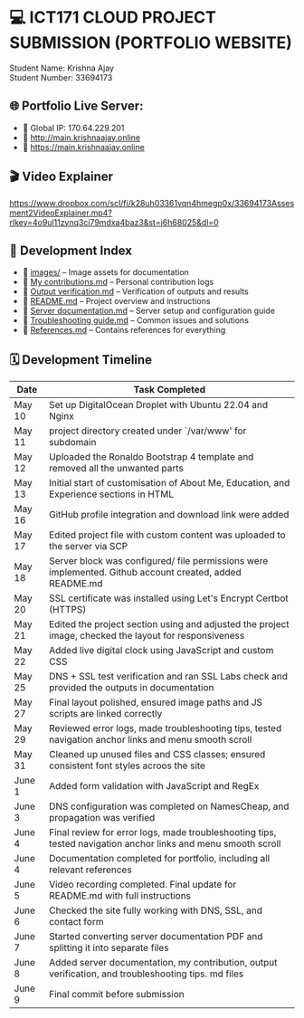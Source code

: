 # :computer: ICT171 CLOUD PROJECT SUBMISSION (PORTFOLIO WEBSITE)
Student Name: Krishna Ajay  
Student Number: 33694173

## :globe_with_meridians: Portfolio Live Server:  
- :link: Global IP: 170.64.229.201
- :link: http://main.krishnaajay.online
- :link: https://main.krishnaajay.online 

## 🎬 Video Explainer
https://www.dropbox.com/scl/fi/k28uh03361vqn4hmegp0x/33694173Assesment2VideoExplainer.mp4?rlkey=4o9ul11zynq3ci79mdxa4baz3&st=j6h68025&dl=0

## 📌 Development Index

- :file_folder: [images/](images/) – Image assets for documentation
- :page_facing_up: [My contributions.md](My%20contributions.md) – Personal contribution logs
- :page_facing_up: [Output verification.md](Output%20verification.md) – Verification of outputs and results
- :page_facing_up: [README.md](README.md) – Project overview and instructions
- :page_facing_up: [Server documentation.md](Server%20documentation.md) – Server setup and configuration guide
- :page_facing_up: [Troubleshooting guide.md](Troubleshooting%20guide.md) – Common issues and solutions
- :page_facing_up: [References.md](References.md) – Contains references for everything

## 🗓️ Development Timeline

| Date        | Task Completed                                                                                               |
|-------------|--------------------------------------------------------------------------------------------------------------| 
| May 10      | Set up DigitalOcean Droplet with Ubuntu 22.04 and Nginx                                                      |
| May 11      | project directory created under `/var/www' for subdomain                                                     |
| May 12      | Uploaded the Ronaldo Bootstrap 4 template and removed all the unwanted parts                                 |
| May 13      | Initial start of customisation of About Me, Education, and Experience sections in HTML                       |                                          
| May 16      | GitHub profile integration and download link were added                                                      |
| May 17      | Edited project file with custom content was uploaded to the server via SCP                                   |
| May 18      | Server block was configured/ file permissions were implemented. Github account created, added README.md      |                        
| May 20      | SSL certificate was installed using Let's Encrypt Certbot (HTTPS)                                            |
| May 21      | Edited the project section using and adjusted the project image, checked the layout for responsiveness       |
| May 22      | Added live digital clock using JavaScript and custom CSS                                                     |
| May 25      | DNS + SSL test verification and ran SSL Labs check and provided the outputs in documentation                 |
| May 27      | Final layout polished, ensured image paths and JS scripts are linked correctly                               |
| May 29      | Reviewed error logs, made troubleshooting tips, tested navigation anchor links and menu smooth scroll        |
| May 31      | Cleaned up unused files and CSS classes; ensured consistent font styles acroos the site                      |
| June 1      | Added form validation with JavaScript and RegEx                                                              |
| June 3      | DNS configuration was completed on NamesCheap, and propagation was verified                                  |
| June 4      | Final review for error logs, made troubleshooting tips, tested navigation anchor links and menu smooth scroll|
| June 4      | Documentation completed for portfolio, including all relevant references                                     |
| June 5      | Video recording completed. Final update for README.md with full instructions                                 |
| June 6      | Checked the site fully working with DNS, SSL, and contact form                                               |
| June 7      | Started converting server documentation PDF and splitting it into separate files                             |
| June 8      | Added server documentation, my contribution, output verification, and troubleshooting tips. md files         |  
| June 9      | Final commit before submission                                                                               |


